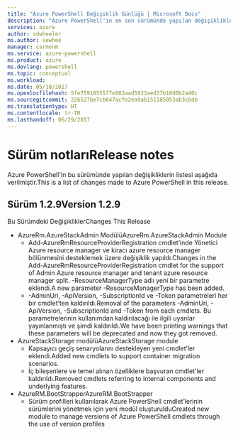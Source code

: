 ```yaml
---
title: "Azure PowerShell Değişiklik Günlüğü | Microsoft Docs"
description: "Azure PowerShell'in en son sürümünde yapılan değişikliklerin geçmişi aşağıda verilmiştir."
services: azure
author: sdwheeler
ms.author: sewhee
manager: carmonm
ms.service: azure-powershell
ms.product: azure
ms.devlang: powershell
ms.topic: conceptual
ms.workload: 
ms.date: 05/18/2017
ms.openlocfilehash: 5fe7591855577e083aad5923aed37b18d0b2a40c
ms.sourcegitcommit: 226527be7cb647acfe2ea9ab151185053ab3c6db
ms.translationtype: HT
ms.contentlocale: tr-TR
ms.lasthandoff: 06/29/2017
---
```

# <a name="release-notes"></a><span data-ttu-id="d841e-103">Sürüm notları</span><span class="sxs-lookup"><span data-stu-id="d841e-103">Release notes</span></span>

<span data-ttu-id="d841e-104">Azure PowerShell'in bu sürümünde yapılan değişikliklerin listesi aşağıda verilmiştir.</span><span class="sxs-lookup"><span data-stu-id="d841e-104">This is a list of changes made to Azure PowerShell in this release.</span></span>

## <a name="version-129"></a><span data-ttu-id="d841e-105">Sürüm 1.2.9</span><span class="sxs-lookup"><span data-stu-id="d841e-105">Version 1.2.9</span></span>

<span data-ttu-id="d841e-106">Bu Sürümdeki Değişiklikler</span><span class="sxs-lookup"><span data-stu-id="d841e-106">Changes This Release</span></span>

* <span data-ttu-id="d841e-107">AzureRm.AzureStackAdmin Modülü</span><span class="sxs-lookup"><span data-stu-id="d841e-107">AzureRm.AzureStackAdmin Module</span></span>
    + <span data-ttu-id="d841e-108">Add-AzureRmResourceProviderRegistration cmdlet’inde Yönetici Azure resource manager ve kiracı azure resource manager bölünmesini desteklemek üzere değişiklik yapıldı.</span><span class="sxs-lookup"><span data-stu-id="d841e-108">Changes in the Add-AzureRmResourceProviderRegistration cmdlet for the support of Admin Azure resource manager and tenant azure resource manager split.</span></span> <span data-ttu-id="d841e-109">-ResourceManagerType adlı yeni bir parametre eklendi.</span><span class="sxs-lookup"><span data-stu-id="d841e-109">A new parameter -ResourceManagerType has been added.</span></span>
    + <span data-ttu-id="d841e-110">-AdminUri, -ApiVersion, -SubscriptionId ve -Token parametreleri her bir cmdlet’ten kaldırıldı.</span><span class="sxs-lookup"><span data-stu-id="d841e-110">Removal of the parameters -AdminUri, -ApiVersion, -SubscriptionId and -Token from each cmdlets.</span></span> <span data-ttu-id="d841e-111">Bu parametrelerinin kullanımdan kaldırılacağı ile ilgili uyarılar yayınlanmıştı ve şimdi kaldırıldı.</span><span class="sxs-lookup"><span data-stu-id="d841e-111">We have been printing warnings that these parameters will be deprecated and now they got removed.</span></span>
* <span data-ttu-id="d841e-112">AzureStackStorage modülü</span><span class="sxs-lookup"><span data-stu-id="d841e-112">AzureStackStorage module</span></span>
    + <span data-ttu-id="d841e-113">Kapsayıcı geçiş senaryolarını destekleyen yeni cmdlet’ler eklendi.</span><span class="sxs-lookup"><span data-stu-id="d841e-113">Added new cmdlets to support container migration scenarios.</span></span>
    + <span data-ttu-id="d841e-114">İç bileşenlere ve temel alınan özelliklere başvuran cmdlet'ler kaldırıldı.</span><span class="sxs-lookup"><span data-stu-id="d841e-114">Removed cmdlets referring to internal components and underlying features.</span></span>
* <span data-ttu-id="d841e-115">AzureRM.BootStrapper</span><span class="sxs-lookup"><span data-stu-id="d841e-115">AzureRM.BootStrapper</span></span>
    + <span data-ttu-id="d841e-116">Sürüm profilleri kullanılarak Azure PowerShell cmdlet’lerinin sürümlerini yönetmek için yeni modül oluşturuldu</span><span class="sxs-lookup"><span data-stu-id="d841e-116">Created new module to manage versions of Azure PowerShell cmdlets through the use of version profiles</span></span>